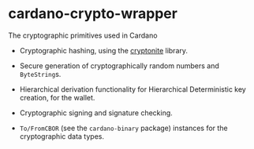 # cardano-crypto-wrapper

The cryptographic primitives used in Cardano

* Cryptographic hashing, using the [cryptonite] library.

* Secure generation of cryptographically random numbers and `ByteString`s.

* Hierarchical derivation functionality for Hierarchical Deterministic key
  creation, for the wallet.

* Cryptographic signing and signature checking.

* `To/FromCBOR` (see the `cardano-binary` package) instances for the
  cryptographic data types.

[cryptonite]: https://hackage.haskell.org/package/cryptonite
